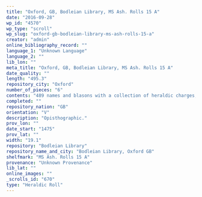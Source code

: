 ```yaml
---
title: "Oxford, GB, Bodleian Library, MS Ash. Rolls 15 A"
date: "2016-09-28"
wp_id: "4570"
wp_type: "scroll"
wp_slug: "oxford-gb-bodleian-library-ms-ash-rolls-15-a"
creator: "admin"
online_bibliography_record: ""
language_1: "Unknown Language"
language_2: ""
lib_lon: ""
meta_title: "Oxford, GB, Bodleian Library, MS Ash. Rolls 15 A"
date_quality: ""
length: "495.3"
repository_city: "Oxford"
number_of_pieces: "6"
contents: "489 names and blasons with a collection of heraldic charges, a treatise on heraldry and various heraldic matters on the dorse."
completed: ""
repository_nation: "GB"
orientation: "V"
description: "Opisthographic."
prov_lon: ""
date_start: "1475"
prov_lat: ""
width: "19.1"
repository: "Bodleian Library"
repository_name_and_city: "Bodleian Library, Oxford GB"
shelfmark: "MS Ash. Rolls 15 A"
provenance: "Unknown Provenance"
lib_lat: ""
online_images: ""
_scrolls_id: "670"
type: "Heraldic Roll"
---
```



